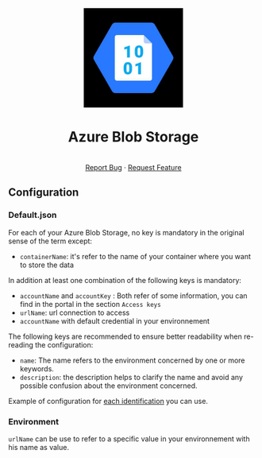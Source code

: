 <div align="center">
    <a href="https://www.kexa.io/modules">
        <img src="../../images/azureBlobStorage.png" alt="Logo" width="200">
    </a>

# Azure Blob Storage

  <p align="center">
    <br />
    <a href="https://github.com/4urcloud/Kexa/issues">Report Bug</a>
    ·
    <a href="https://github.com/4urcloud/Kexa/issues">Request Feature</a>
  </p>
</div>

## Configuration

### Default.json

For each of your Azure Blob Storage, no key is mandatory in the original sense of the term except:

- `containerName`: it's refer to the name of your container where you want to store the data

In addition at least one combination of the following keys is mandatory:

- `accountName` and `accountKey` : Both refer of some information, you can find in the portal in the section `Access keys`
- `urlName`: url connection to access
- `accountName` with default credential in your environnement

The following keys are recommended to ensure better readability when re-reading the configuration:

- `name`: The name refers to the environment concerned by one or more keywords.
- `description`: the description helps to clarify the name and avoid any possible confusion about the environment concerned.

Example of configuration for [each identification](../../config/demo/azureBlobStorage.default.json) you can use.

### Environment

`urlName` can be use to refer to a specific value in your environnement with his name as value.
